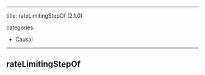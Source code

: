 
---
title: rateLimitingStepOf (2.1.0)


categories:

- Causal

---
<!-- COMPUTER GENERATED PAGE!!! DO NOT EDIT DIRECTLY  -->
<!--    must be changed in scripts/templates.py which is processed by scripts/update_refs.py -->

## rateLimitingStepOf
